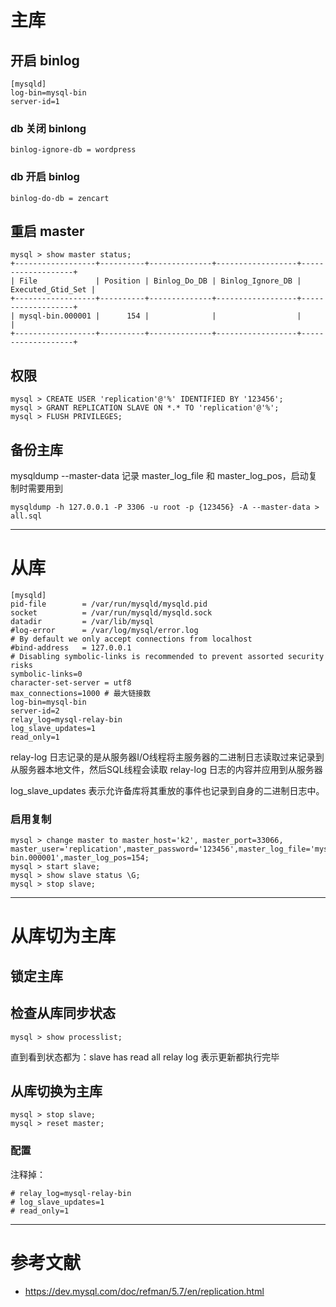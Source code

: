 # 主库 

## 开启 binlog

```
[mysqld]
log-bin=mysql-bin
server-id=1
```

### db 关闭 binlong

```
binlog-ignore-db = wordpress 
```

### db 开启 binlog 

```
binlog-do-db = zencart 
```

## 重启 master

```
mysql > show master status;
+------------------+----------+--------------+------------------+-------------------+
| File             | Position | Binlog_Do_DB | Binlog_Ignore_DB | Executed_Gtid_Set |
+------------------+----------+--------------+------------------+-------------------+
| mysql-bin.000001 |      154 |              |                  |                   |
+------------------+----------+--------------+------------------+-------------------+
```

## 权限

```
mysql > CREATE USER 'replication'@'%' IDENTIFIED BY '123456';
mysql > GRANT REPLICATION SLAVE ON *.* TO 'replication'@'%';
mysql > FLUSH PRIVILEGES;
```

## 备份主库

mysqldump --master-data 记录 master_log_file 和 master_log_pos，启动复制时需要用到

```
mysqldump -h 127.0.0.1 -P 3306 -u root -p {123456} -A --master-data > all.sql

```

---

# 从库

```
[mysqld]
pid-file        = /var/run/mysqld/mysqld.pid
socket          = /var/run/mysqld/mysqld.sock
datadir         = /var/lib/mysql
#log-error      = /var/log/mysql/error.log
# By default we only accept connections from localhost
#bind-address   = 127.0.0.1
# Disabling symbolic-links is recommended to prevent assorted security risks
symbolic-links=0
character-set-server = utf8
max_connections=1000 # 最大链接数
log-bin=mysql-bin
server-id=2
relay_log=mysql-relay-bin
log_slave_updates=1
read_only=1
```

relay-log 日志记录的是从服务器I/O线程将主服务器的二进制日志读取过来记录到从服务器本地文件，然后SQL线程会读取 relay-log 日志的内容并应用到从服务器

log_slave_updates 表示允许备库将其重放的事件也记录到自身的二进制日志中。

### 启用复制

```
mysql > change master to master_host='k2', master_port=33066, master_user='replication',master_password='123456',master_log_file='mysql-bin.000001',master_log_pos=154;
mysql > start slave;
mysql > show slave status \G;
mysql > stop slave;
```

---

# 从库切为主库

## 锁定主库

## 检查从库同步状态

```
mysql > show processlist;
```

直到看到状态都为：slave has read all relay log 表示更新都执行完毕

## 从库切换为主库

```
mysql > stop slave;
mysql > reset master;
```

### 配置

注释掉：

```
# relay_log=mysql-relay-bin
# log_slave_updates=1
# read_only=1
```

---

# 参考文献
- https://dev.mysql.com/doc/refman/5.7/en/replication.html
